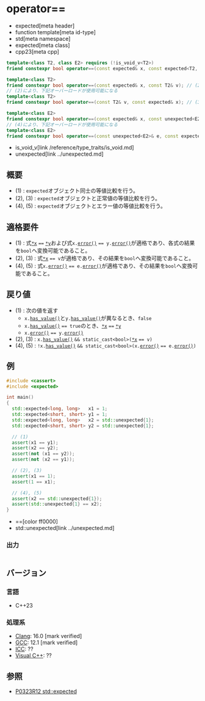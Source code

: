# operator==
* expected[meta header]
* function template[meta id-type]
* std[meta namespace]
* expected[meta class]
* cpp23[meta cpp]

```cpp
template<class T2, class E2> requires (!is_void_v<T2>)
friend constexpr bool operator==(const expected& x, const expected<T2, E2>& y); // (1)

template<class T2>
friend constexpr bool operator==(const expected& x, const T2& v); // (2)
// (2)により、下記オーバーロードが使用可能になる
template<class T2>
friend constexpr bool operator==(const T2& v, const expected& x); // (3)

template<class E2>
friend constexpr bool operator==(const expected& x, const unexpected<E2>& e); // (4)
// (4)により、下記オーバーロードが使用可能になる
template<class E2>
friend constexpr bool operator==(const unexpected<E2>& e, const expected& x); // (5)
```
* is_void_v[link /reference/type_traits/is_void.md]
* unexpected[link ../unexpected.md]

## 概要
- (1) : `expected`オブジェクト同士の等値比較を行う。
- (2), (3) : `expected`オブジェクトと正常値の等値比較を行う。
- (4), (5) : `expected`オブジェクトとエラー値の等値比較を行う。


## 適格要件
- (1) : 式[`*x`](op_deref.md) `==` [`*y`](op_deref.md)および式`x.`[`error()`](error.md) `== y.`[`error()`](error.md)が適格であり、各式の結果を`bool`へ変換可能であること。
- (2), (3) : 式[`*x`](op_deref.md) `== v`が適格であり、その結果を`bool`へ変換可能であること。
- (4), (5) : 式`x.`[`error()`](error.md) `== e.`[`error()`](../unexpected/error.md)が適格であり、その結果を`bool`へ変換可能であること。


## 戻り値
- (1) : 次の値を返す
    - `x.`[`has_value()`](has_value.md)と`y.`[`has_value()`](has_value.md)が異なるとき、`false`
    - `x.`[`has_value()`](has_value.md) `== true`のとき、[`*x`](op_deref.md) `==` [`*y`](op_deref.md)
    - `x.`[`error()`](error.md) `== y.`[`error()`](error.md)
- (2), (3) : `x.`[`has_value()`](has_value.md) `&& static_cast<bool>(`[`*x`](op_deref.md) `== v)`
- (4), (5) : `!x.`[`has_value()`](has_value.md) `&& static_cast<bool>(x.`[`error()`](error.md) `== e.`[`error()`](../unexpected/error.md)`)`


## 例
```cpp example
#include <cassert>
#include <expected>

int main()
{
  std::expected<long, long>   x1 = 1;
  std::expected<short, short> y1 = 1;
  std::expected<long, long>   x2 = std::unexpected{1};
  std::expected<short, short> y2 = std::unexpected{1};

  // (1)
  assert(x1 == y1);
  assert(x2 == y2);
  assert(not (x1 == y2));
  assert(not (x2 == y1));

  // (2), (3)
  assert(x1 == 1);
  assert(1 == x1);

  // (4), (5)
  assert(x2 == std::unexpected{1});
  assert(std::unexpected{1} == x2);
}
```
* ==[color ff0000]
* std::unexpected[link ../unexpected.md]

### 出力
```
```


## バージョン
### 言語
- C++23

### 処理系
- [Clang](/implementation.md#clang): 16.0 [mark verified]
- [GCC](/implementation.md#gcc): 12.1 [mark verified]
- [ICC](/implementation.md#icc): ??
- [Visual C++](/implementation.md#visual_cpp): ??


## 参照
- [P0323R12 std::expected](https://www.open-std.org/jtc1/sc22/wg21/docs/papers/2022/p0323r12.html)
